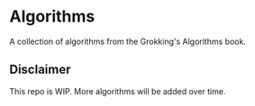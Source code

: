 # Algorithms
A collection of algorithms from the Grokking's Algorithms book.

## Disclaimer
This repo is WIP. More algorithms will be added over time.